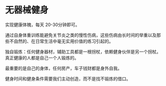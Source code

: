# 无器械健身

实现健康体魄，每天 20-30分钟即可。

通过自身体重训练能避免关节炎之类的慢性伤病，这些伤病由长时间的举重以及那些不自然的、在日常生活中毫无实用价值的练习引起的。

独自锻炼：任何健身器材，辅助工具都是一根拐杖，依赖健身伙伴是另一个拐杖。 真正健康的人都是自己一个人锻炼的。

最重要的是自己的身体，任何房产，车子钱财都是身外自我。

健身时间和健身条件需要我们主动创造，而不是找不锻炼的借口。

